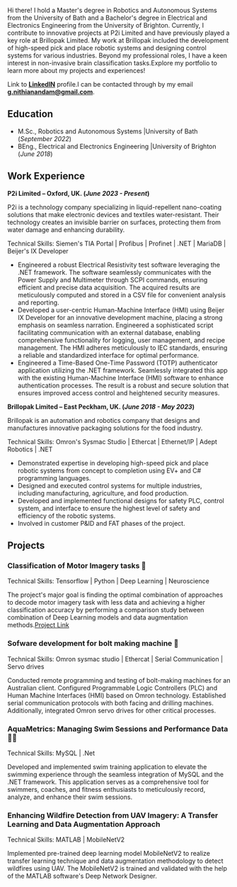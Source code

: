 Hi there! 
I hold a Master's degree in Robotics and Autonomous Systems from the University of Bath and a Bachelor's degree in Electrical and Electronics Engineering from the University of Brighton. Currently, I contribute to innovative projects at P2i Limited and have previously played a key role at Brillopak Limited. My work at Brillopak included the development of high-speed pick and place robotic systems and designing control systems for various industries.
Beyond my professional roles, I have a keen interest in non-invasive brain classification tasks.Explore my portfolio to learn more about my projects and experiences!

Link to **[LinkedIN](https://www.linkedin.com/in/gokulan-nithianandam)** profile.I can be contacted through by my email **g.nithianandam@gmail.com**.


## Education						       		
- M.Sc., Robotics and Autonomous Systems	       |University of Bath (_September 2022_)	 			        		
- BEng., Electrical and Electronics Engineering  |University of Brighton (_June 2018_)

## Work Experience
**P2i Limited – Oxford, UK. (_June 2023 - Present_)**

P2i is a technology company specializing in liquid-repellent nano-coating solutions that make electronic devices and textiles water-resistant. Their technology creates an invisible barrier on surfaces, protecting them from water damage and enhancing durability.

Technical Skills: Siemen's TIA Portal | Profibus | Profinet | .NET | MariaDB | Beijer's IX Developer
- Engineered a robust Electrical Resistivity test software leveraging the .NET framework. The software seamlessly communicates with the Power Supply and Multimeter through SCPI commands, ensuring efficient and precise data acquisition. The acquired results are meticulously computed and stored in a CSV file for convenient analysis and reporting.
- Developed a user-centric Human-Machine Interface (HMI) using Beijer IX Developer for an innovative development machine, placing a strong emphasis on seamless narration. Engineered a sophisticated script facilitating communication with an external database, enabling comprehensive functionality for logging, user management, and recipe management. The HMI adheres meticulously to IEC standards, ensuring a reliable and standardized interface for optimal performance.
- Engineered a Time-Based One-Time Password (TOTP) authenticator application utilizing the .NET framework. Seamlessly integrated this app with the existing Human-Machine Interface (HMI) software to enhance authentication processes. The result is a robust and secure solution that ensures improved access control and heightened security measures.
  
**Brillopak Limited – East Peckham, UK. (_June 2018 - May 2023_)**

Brillopak is an automation and robotics company that designs and manufactures innovative packaging solutions for the food industry. 

Technical Skills: Omron's Sysmac Studio | Ethercat | Ethernet/IP | Adept Robotics | .NET
- Demonstrated expertise in developing high-speed pick and place robotic systems from concept to completion using EV+ and C# programming languages.
- Designed and executed control systems for multiple industries, including manufacturing, agriculture, and food production.
- Developed and implemented functional designs for safety PLC, control system, and interface to ensure the highest level of safety and efficiency of the robotic systems.
- Involved in customer P&ID and FAT phases of the project.

## Projects
### Classification of Motor Imagery tasks 🧠
Technical Skills: Tensorflow | Python | Deep Learning | Neuroscience

The project's major goal is finding the optimal combination of approaches to decode motor
imagery task with less data and achieving a higher classification accuracy by performing a
comparison study between combination of Deep Learning models and data augmentation
methods.[Project Link](https://github.com/GNithianandam/EEG-Motor-Imagery-classification)

### Sofware development for bolt making machine 🔩
Technical Skills: Omron sysmac studio | Ethercat | Serial Communication | Servo drives

Conducted remote programming and testing of bolt-making machines for an Australian client. Configured Programmable Logic Controllers (PLC) and Human Machine Interfaces (HMI) based on Omron technology. Established serial communication protocols with both facing and drilling machines. Additionally, integrated Omron servo drives for other critical processes.

### AquaMetrics: Managing Swim Sessions and Performance Data 🏊🏼
Technical Skills: MySQL | .Net

Developed and implemented swim training application to elevate the swimming experience through the seamless integration of MySQL and the .NET framework. This application serves as a comprehensive tool for swimmers, coaches, and fitness enthusiasts to meticulously record, analyze, and enhance their swim sessions.

### Enhancing Wildfire Detection from UAV Imagery: A Transfer Learning and Data Augmentation Approach
Technical Skills: MATLAB | MobileNetV2

Implemented pre-trained deep learning model MobileNetV2 to realize transfer learning technique and data augmentation methodology to detect wildfires using UAV. The MobileNetV2 is trained and validated with the help of the MATLAB software's Deep Network Designer.
